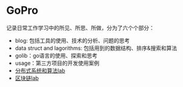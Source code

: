 # GoPro

记录日常工作学习中的所见、所思、所做，分为了六个个部分：

+ blog: 包括工具的使用、技术的分析、问题的思考
+ data struct and lagorithms: 包括用到的数据结构、排序&搜索和算法
+ golib：go语言的使用、探索和思考
+ usage：第三方项目的开发使用案例
+ [分布式系统和算法lab](https://github.com/blockchain-develop/mit.6.824)
+ [区块链lab](https://github.com/blockchain-develop/blockchainpro)